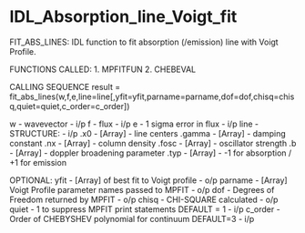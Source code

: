 # IDL_Absorption_line_Voigt_fit


FIT_ABS_LINES:
IDL function to fit absorption (/emission) line with Voigt Profile.

FUNCTIONS CALLED:
	1.	MPFITFUN
	2.	CHEBEVAL

CALLING SEQUENCE
result = fit_abs_lines(w,f,e,line=line[,yfit=yfit,parname=parname,dof=dof,chisq=chisq,quiet=quiet,c_order=c_order])

w - wavevector - i/p
f - flux - i/p
e - 1 sigma error in flux - i/p
line - STRUCTURE: - i/p
	.x0 - [Array] - line centers
	.gamma - [Array] - damping constant
	.nx - [Array] - column density
	.fosc - [Array] - oscillator strength
	.b - [Array] - doppler broadening parameter
	.typ - [Array] - -1 for absorption / +1 for emission

OPTIONAL:
	yfit - [Array] of best fit to Voigt profile - o/p
	parname	- [Array] Voigt Profile parameter names passed to MPFIT	- o/p
	dof - Degrees of Freedom returned by MPFIT - o/p
	chisq - CHI-SQUARE calculated - o/p
	quiet - 1 to suppress MPFIT print statements DEFAULT = 1 - i/p
	c_order - Order of CHEBYSHEV polynomial for continuum DEFAULT=3	- i/p
